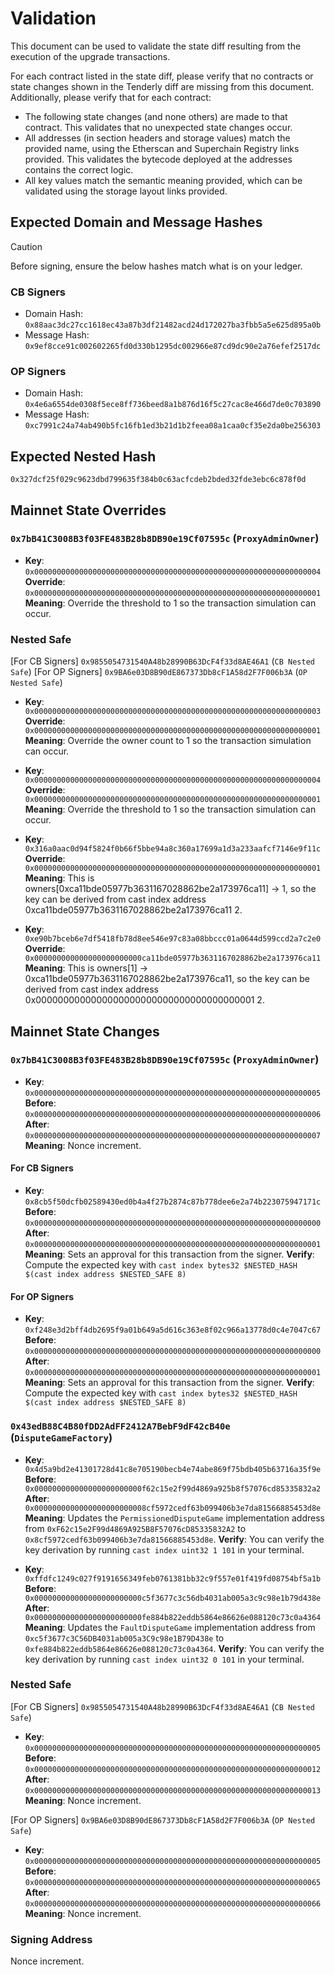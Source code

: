 # Validation

This document can be used to validate the state diff resulting from the execution of the upgrade transactions.

For each contract listed in the state diff, please verify that no contracts or state changes shown in the Tenderly diff are missing from this document. Additionally, please verify that for each contract:

- The following state changes (and none others) are made to that contract. This validates that no unexpected state changes occur.
- All addresses (in section headers and storage values) match the provided name, using the Etherscan and Superchain Registry links provided. This validates the bytecode deployed at the addresses contains the correct logic.
- All key values match the semantic meaning provided, which can be validated using the storage layout links provided.

## Expected Domain and Message Hashes

> [!CAUTION]
>
> Before signing, ensure the below hashes match what is on your ledger.
>
> ### CB Signers
>
> - Domain Hash: `0x88aac3dc27cc1618ec43a87b3df21482acd24d172027ba3fbb5a5e625d895a0b`
> - Message Hash: `0x9ef8cce91c002602265fd0d330b1295dc002966e87cd9dc90e2a76efef2517dc`
>
> ### OP Signers
>
> - Domain Hash: `0x4e6a6554de0308f5ece8ff736beed8a1b876d16f5c27cac8e466d7de0c703890`
> - Message Hash: `0xc7991c24a74ab490b5fc16fb1ed3b21d1b2feea08a1caa0cf35e2da0be256303`

## Expected Nested Hash

`0x327dcf25f029c9623dbd799635f384b0c63acfcdeb2bded32fde3ebc6c878f0d`

## Mainnet State Overrides

### `0x7bB41C3008B3f03FE483B28b8DB90e19Cf07595c` (`ProxyAdminOwner`)

- **Key**: `0x0000000000000000000000000000000000000000000000000000000000000004` <br/>
  **Override**: `0x0000000000000000000000000000000000000000000000000000000000000001` <br/>
  **Meaning**: Override the threshold to 1 so the transaction simulation can occur.

### Nested Safe

[For CB Signers] `0x9855054731540A48b28990B63DcF4f33d8AE46A1` (`CB Nested Safe`)
[For OP Signers] `0x9BA6e03D8B90dE867373Db8cF1A58d2F7F006b3A` (`OP Nested Safe`)

- **Key**: `0x0000000000000000000000000000000000000000000000000000000000000003` <br/>
  **Override**: `0x0000000000000000000000000000000000000000000000000000000000000001` <br/>
  **Meaning**: Override the owner count to 1 so the transaction simulation can occur.

- **Key**: `0x0000000000000000000000000000000000000000000000000000000000000004` <br/>
  **Override**: `0x0000000000000000000000000000000000000000000000000000000000000001` <br/>
  **Meaning**: Override the threshold to 1 so the transaction simulation can occur.

- **Key**: `0x316a0aac0d94f5824f0b66f5bbe94a8c360a17699a1d3a233aafcf7146e9f11c` <br/>
  **Override**: `0x0000000000000000000000000000000000000000000000000000000000000001` <br/>
  **Meaning**: This is owners[0xca11bde05977b3631167028862be2a173976ca11] -> 1, so the key can be derived from cast index address 0xca11bde05977b3631167028862be2a173976ca11 2.

- **Key**: `0xe90b7bceb6e7df5418fb78d8ee546e97c83a08bbccc01a0644d599ccd2a7c2e0` <br/>
  **Override**: `0x000000000000000000000000ca11bde05977b3631167028862be2a173976ca11` <br/>
  **Meaning**: This is owners[1] -> 0xca11bde05977b3631167028862be2a173976ca11, so the key can be derived from cast index address 0x0000000000000000000000000000000000000001 2.

## Mainnet State Changes

### `0x7bB41C3008B3f03FE483B28b8DB90e19Cf07595c` (`ProxyAdminOwner`)

- **Key**: `0x0000000000000000000000000000000000000000000000000000000000000005` <br/>
  **Before**: `0x0000000000000000000000000000000000000000000000000000000000000006` <br/>
  **After**: `0x0000000000000000000000000000000000000000000000000000000000000007` <br/>
  **Meaning**: Nonce increment.

#### For CB Signers

- **Key**: `0x8cb5f50dcfb02589430ed0b4a4f27b2874c87b778dee6e2a74b223075947171c` <br/>
  **Before**: `0x0000000000000000000000000000000000000000000000000000000000000000` <br/>
  **After**: `0x0000000000000000000000000000000000000000000000000000000000000001` <br/>
  **Meaning**: Sets an approval for this transaction from the signer.
  **Verify**: Compute the expected key with `cast index bytes32 $NESTED_HASH $(cast index address $NESTED_SAFE 8)`

#### For OP Signers

- **Key**: `0xf248e3d2bff4db2695f9a01b649a5d616c363e8f02c966a13778d0c4e7047c67` <br/>
  **Before**: `0x0000000000000000000000000000000000000000000000000000000000000000` <br/>
  **After**: `0x0000000000000000000000000000000000000000000000000000000000000001` <br/>
  **Meaning**: Sets an approval for this transaction from the signer.
  **Verify**: Compute the expected key with `cast index bytes32 $NESTED_HASH $(cast index address $NESTED_SAFE 8)`

### `0x43edB88C4B80fDD2AdFF2412A7BebF9dF42cB40e` (`DisputeGameFactory`)

- **Key**: `0x4d5a9bd2e41301728d41c8e705190becb4e74abe869f75bdb405b63716a35f9e` <br/>
  **Before**: `0x000000000000000000000000f62c15e2f99d4869a925b8f57076cd85335832a2` <br/>
  **After**: `0x0000000000000000000000008cf5972cedf63b099406b3e7da81566885453d8e` <br/>
  **Meaning**: Updates the `PermissionedDisputeGame` implementation address from `0xF62c15e2F99d4869A925B8F57076cD85335832A2` to `0x8cf5972cedf63b099406b3e7da81566885453d8e`.
  **Verify**: You can verify the key derivation by running `cast index uint32 1 101` in your terminal.

- **Key**: `0xffdfc1249c027f9191656349feb0761381bb32c9f557e01f419fd08754bf5a1b` <br/>
  **Before**: `0x000000000000000000000000c5f3677c3c56db4031ab005a3c9c98e1b79d438e` <br/>
  **After**: `0x000000000000000000000000fe884b822eddb5864e86626e088120c73c0a4364` <br/>
  **Meaning**: Updates the `FaultDisputeGame` implementation address from `0xc5f3677c3C56DB4031ab005a3C9c98e1B79D438e` to `0xfe884b822eddb5864e86626e088120c73c0a4364`.
  **Verify**: You can verify the key derivation by running `cast index uint32 0 101` in your terminal.

### Nested Safe

[For CB Signers] `0x9855054731540A48b28990B63DcF4f33d8AE46A1` (`CB Nested Safe`)

- **Key**: `0x0000000000000000000000000000000000000000000000000000000000000005` <br/>
  **Before**: `0x0000000000000000000000000000000000000000000000000000000000000012` <br/>
  **After**: `0x0000000000000000000000000000000000000000000000000000000000000013` <br/>
  **Meaning**: Nonce increment.

[For OP Signers] `0x9BA6e03D8B90dE867373Db8cF1A58d2F7F006b3A` (`OP Nested Safe`)

- **Key**: `0x0000000000000000000000000000000000000000000000000000000000000005` <br/>
  **Before**: `0x0000000000000000000000000000000000000000000000000000000000000065` <br/>
  **After**: `0x0000000000000000000000000000000000000000000000000000000000000066` <br/>
  **Meaning**: Nonce increment.

### Signing Address

Nonce increment.
